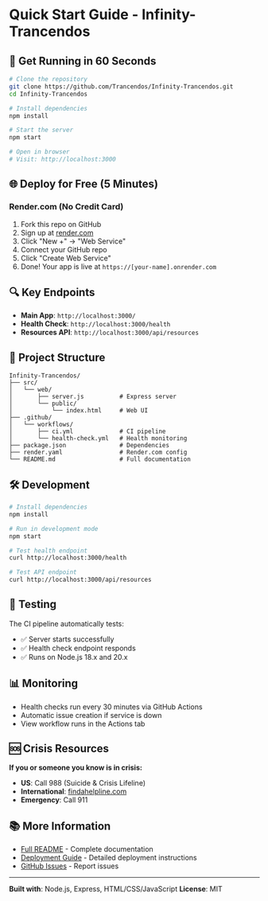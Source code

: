 # Quick Start Guide - Infinity-Trancendos

## 🚀 Get Running in 60 Seconds

```bash
# Clone the repository
git clone https://github.com/Trancendos/Infinity-Trancendos.git
cd Infinity-Trancendos

# Install dependencies
npm install

# Start the server
npm start

# Open in browser
# Visit: http://localhost:3000
```

## 🌐 Deploy for Free (5 Minutes)

### Render.com (No Credit Card)

1. Fork this repo on GitHub
2. Sign up at [render.com](https://render.com)
3. Click "New +" → "Web Service"
4. Connect your GitHub repo
5. Click "Create Web Service"
6. Done! Your app is live at `https://[your-name].onrender.com`

## 🔍 Key Endpoints

- **Main App**: `http://localhost:3000/`
- **Health Check**: `http://localhost:3000/health`
- **Resources API**: `http://localhost:3000/api/resources`

## 📁 Project Structure

```
Infinity-Trancendos/
├── src/
│   └── web/
│       ├── server.js          # Express server
│       └── public/
│           └── index.html     # Web UI
├── .github/
│   └── workflows/
│       ├── ci.yml             # CI pipeline
│       └── health-check.yml   # Health monitoring
├── package.json               # Dependencies
├── render.yaml                # Render.com config
└── README.md                  # Full documentation
```

## 🛠️ Development

```bash
# Install dependencies
npm install

# Run in development mode
npm start

# Test health endpoint
curl http://localhost:3000/health

# Test API endpoint
curl http://localhost:3000/api/resources
```

## 🧪 Testing

The CI pipeline automatically tests:
- ✅ Server starts successfully
- ✅ Health check endpoint responds
- ✅ Runs on Node.js 18.x and 20.x

## 📊 Monitoring

- Health checks run every 30 minutes via GitHub Actions
- Automatic issue creation if service is down
- View workflow runs in the Actions tab

## 🆘 Crisis Resources

**If you or someone you know is in crisis:**
- **US**: Call 988 (Suicide & Crisis Lifeline)
- **International**: [findahelpline.com](https://findahelpline.com)
- **Emergency**: Call 911

## 📚 More Information

- [Full README](README.md) - Complete documentation
- [Deployment Guide](DEPLOYMENT.md) - Detailed deployment instructions
- [GitHub Issues](https://github.com/Trancendos/Infinity-Trancendos/issues) - Report issues

---

**Built with**: Node.js, Express, HTML/CSS/JavaScript
**License**: MIT
